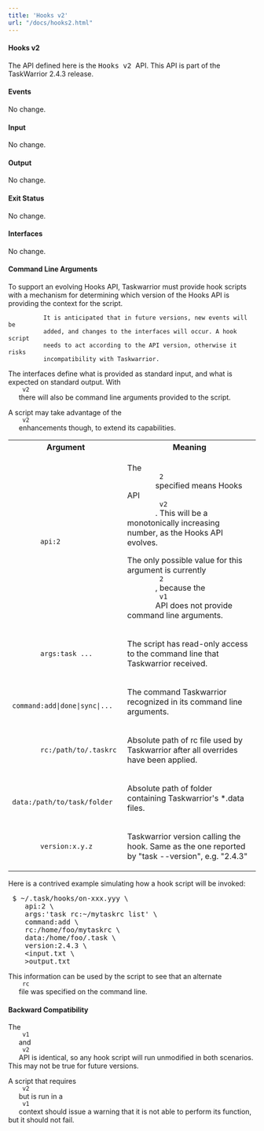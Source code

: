 ```yaml
---
title: 'Hooks v2'
url: "/docs/hooks2.html"
---
```

<div class="col-md-10 main">
 <div class="row">
  <div class="callout callout-info">
   <h4>
    Hooks v2
   </h4>
   <p>
    The API defined here is the
    <kbd>
     Hooks v2
    </kbd>
    API.
                This API is part of the TaskWarrior 2.4.3 release.
   </p>
  </div>
  <a name="hooks">
  </a>
  <p>
  </p>
  <a name="events">
  </a>
  <h4>
   Events
  </h4>
  <p>
   No change.
  </p>
  <a name="input">
  </a>
  <h4>
   Input
  </h4>
  <p>
   No change.
  </p>
  <a name="output">
  </a>
  <h4>
   Output
  </h4>
  <p>
   No change.
  </p>
  <a name="status">
  </a>
  <h4>
   Exit Status
  </h4>
  <p>
   No change.
  </p>
  <a name="interfaces">
  </a>
  <h4>
   Interfaces
  </h4>
  <p>
   No change.
  </p>
  <a name="args">
  </a>
  <h4>
   Command Line Arguments
  </h4>
  <p>
   To support an evolving Hooks API, Taskwarrior must provide hook
              scripts with a mechanism for determining which version of the
              Hooks API is providing the context for the script.

              It is anticipated that in future versions, new events will be
              added, and changes to the interfaces will occur. A hook script
              needs to act according to the API version, otherwise it risks
              incompatibility with Taskwarrior.
  </p>
  <p>
   The interfaces define what is provided as standard input, and
              what is expected on standard output.  With
   <code>
    v2
   </code>
   there
              will also be command line arguments provided to the script.
  </p>
  <p>
   A script may take advantage of the
   <code>
    v2
   </code>
   enhancements
              though, to extend its capabilities.
  </p>
  <p>
   <table class="table table-striped table-condensed">
    <tr>
     <th>
      Argument
     </th>
     <th>
      Meaning
     </th>
    </tr>
    <tr>
     <td>
      <code>
       api:2
      </code>
     </td>
     <td>
      <p>
       The
       <code>
        2
       </code>
       specified means Hooks API
       <code>
        v2
       </code>
       .
                      This will be a monotonically increasing number, as the
                      Hooks API evolves.
      </p>
      <p>
       The only possible value for this argument is currently
       <code>
        2
       </code>
       , because the
       <code>
        v1
       </code>
       API does not
                      provide command line arguments.
      </p>
     </td>
    </tr>
    <tr>
     <td>
      <code>
       args:task ...
      </code>
     </td>
     <td>
      <p>
       The script has read-only access to the command line that
                      Taskwarrior received.
      </p>
     </td>
    </tr>
    <tr>
     <td>
      <code>
       command:add|done|sync|...
      </code>
     </td>
     <td>
      <p>
       The command Taskwarrior recognized in its command line
                      arguments.
      </p>
     </td>
    </tr>
    <tr>
     <td>
      <code>
       rc:/path/to/.taskrc
      </code>
     </td>
     <td>
      <p>
       Absolute path of rc file used by Taskwarrior after all
                      overrides have been applied.
      </p>
     </td>
    </tr>
    <tr>
     <td>
      <code>
       data:/path/to/task/folder
      </code>
     </td>
     <td>
      <p>
       Absolute path of folder containing Taskwarrior's *.data
                      files.
      </p>
     </td>
    </tr>
    <tr>
     <td>
      <code>
       version:x.y.z
      </code>
     </td>
     <td>
      <p>
       Taskwarrior version calling the hook. Same as the one
                      reported by "task --version", e.g. "2.4.3"
      </p>
     </td>
    </tr>
   </table>
  </p>
  <p>
   Here is a contrived example simulating how a hook script will be
              invoked:
  </p>
  <pre> $ ~/.task/hooks/on-xxx.yyy \
    api:2 \
    args:'task rc:~/mytaskrc list' \
    command:add \
    rc:/home/foo/mytaskrc \
    data:/home/foo/.task \
    version:2.4.3 \
    &lt;input.txt \
    &gt;output.txt</pre>
  <p>
   This information can be used by the script to see that an
              alternate
   <code>
    rc
   </code>
   file was specified on the command
              line.
  </p>
  <a name="compat">
  </a>
  <h4>
   Backward Compatibility
  </h4>
  <p>
   The
   <code>
    v1
   </code>
   and
   <code>
    v2
   </code>
   API is identical, so any hook
              script will run unmodified in both scenarios. This may not be
              true for future versions.
  </p>
  <p>
   A script that requires
   <code>
    v2
   </code>
   but is run in a
   <code>
    v1
   </code>
   context should issue a warning that it is not able to perform its
              function, but it should not fail.
  </p>
 </div>
 <br/>
 <br/>
</div>

